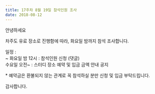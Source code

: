 ```yaml
---
title: 17주차 8월 19일 참석인원 조사
date: 2018-08-12
---
```


<p>
안녕하세요
</p><p>
차주도 유료 장소로 진행함에 따라, 화요일 밤까지 참석 조사합니다.
</p><p>
일정 :<br>
~ 화요일 밤 12시 : 참석인원 신청 (댓글)<br>
수요일 오전~ : 스터디 장소 예약 및 입금 금액 안내 공지
</p><p>
* 예약금은 환불되지 않는 관계로 꼭 참석하실 분만 신청 및 입금 부탁드립니다.
</p><p>
감사합니다.<br>
 
</p>
